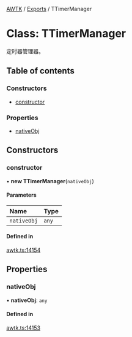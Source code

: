 [AWTK](../README.md) / [Exports](../modules.md) / TTimerManager

# Class: TTimerManager

定时器管理器。

## Table of contents

### Constructors

- [constructor](TTimerManager.md#constructor)

### Properties

- [nativeObj](TTimerManager.md#nativeobj)

## Constructors

### constructor

• **new TTimerManager**(`nativeObj`)

#### Parameters

| Name | Type |
| :------ | :------ |
| `nativeObj` | `any` |

#### Defined in

[awtk.ts:14154](https://github.com/zlgopen/awtk-binding/blob/145cdd58/tools/code_gen/js/output/awtk.ts#L14154)

## Properties

### nativeObj

• **nativeObj**: `any`

#### Defined in

[awtk.ts:14153](https://github.com/zlgopen/awtk-binding/blob/145cdd58/tools/code_gen/js/output/awtk.ts#L14153)
